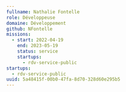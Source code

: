 ```yaml
---
fullname: Nathalie Fontelle
role: Développeuse
domaine: Développement
github: NFontelle
missions:
  - start: 2022-04-19
    end: 2023-05-19
    status: service
    startups:
      - rdv-service-public
startups:
  - rdv-service-public
uuid: 5a48415f-00b0-47fa-8d70-328d60e295b5
---
```


